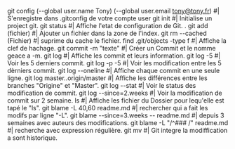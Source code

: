 git config (--global user.name Tony) (--global user.email tony@tony.fr)  #| S'enregistre dans .gitconfig de votre compte user
git init                                #| Initialise un project git.
git status                              #| Affiche l'etat de configuration de Git. .
git add (fichier)                       #| Ajouter un fichier dans la zone de l'index.
git rm --cached (Fichier)               #| suprime du cache le fichier.
find .git/objects -type f               #| Affiche la clef de hachage.
git commit -m "texte"                   #| Créer un Commit et le nomme geace a -m.
git log 					            #| Affiche les commit et leurs information.
git log -5 					            #| Voir les 5 derniers commit.
git log -p -5				            #| Voir les modification entre les 5 dèrniers commit.
git log --oneline			            #| Affiche chaque commit en une seule ligne.
git log master..origin/master	        #| Affiche les différences entre les branches "Origine" et "Master".
git log --stat				            #| Voir le status des modification de commit.
git log --since=2.weeks                 #| Voir la modification de commit sur 2 semaine.
ls                                      #| Affiche les fichier du Dossier pour lequ'elle est tapé le "ls".
git blame -L 40,60 readme.md            #| rechercher qui a fait les modifs par ligne "-L".
git blame --since=3.weeks -- readme.md  #| depuis 3 semaines avec auteurs des modifications.
git blame -L "/^### /" readme.md        #| recherche avec expression régulière.
git mv                                  #| Git integre la modiffication a sont historique.

